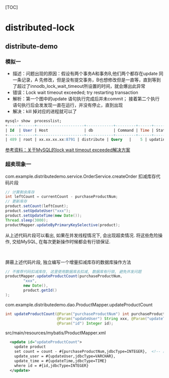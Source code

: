 [TOC]

# distributed-lock

## distribute-demo

### 模拟一
- 描述：问题出现的原因：假设有两个事务A和事务B,他们两个都存在update 同一条记录，A 先修改，但是没有提交事务，B也想修改但是一直等，直到等到了超过了innodb_lock_wait_timeout所设置的时间，就会爆出此异常
- 错误：Lock wait timeout exceeded; try restarting transaction
- 解析：第一个图中的update 语句执行完成后并未commit； 接着第二个执行语句执行后会发发现一直在运行，并没有停止，直到出现
- 解决：kill 掉对应的进程就可以了

```sql
mysql> show  processlist;
+-----+------+---------------------+------------+---------+------+----------+-------------------+
| Id  | User | Host                | db         | Command | Time | State    | Info              |
+-----+------+---------------------+------------+---------+------+----------+-------------------+
| 489 | root | xx.xx.xx.xx:8791 | distribute | Query   |    5 | updating | update product SET product_name = '测试商品', price = 5.00, |
```

[参考资料：关于MySQL的lock wait timeout exceeded解决方案](https://blog.csdn.net/weixin_34166472/article/details/88805074?utm_medium=distribute.pc_relevant.none-task-blog-BlogCommendFromBaidu-1.control&depth_1-utm_source=distribute.pc_relevant.none-task-blog-BlogCommendFromBaidu-1.control)

### 超卖现象一

com.example.distributedemo.service.OrderService.createOrder 扣减库存代码片段
```java
// 计算剩余库存
int leftCount = currentCount - purchaseProductNum;
// 更新库存
product.setCount(leftCount);
product.setUpdateUser("xxx");
product.setUpdateTime(new Date());
Thread.sleep(3000);
productMapper.updateByPrimaryKeySelective(product);
```

从上述代码片段可以看出, 如果在并发线程情况下, 会出现超卖情况. 将这些危险操作, 交给MySQL, 在每次更新操作时候都会有行锁保证.

<br>

屏蔽上述代码片段, 独立编写一个增量扣减库存的数据库操作方法
```java
// 不推荐代码扣减库存, 这里使用数据库去扣减, 数据库有行锁, 避免并发问题
productMapper.updateProductCount(purchaseProductNum,
        "xxx",
        new Date(),
        product.getId()
);
```

com.example.distributedemo.dao.ProductMapper.updateProductCount
```java
int updateProductCount(@Param("purchaseProductNum") int purchaseProductNum,
                       @Param("updateUser") String xxx, @Param("updateTime") Date date,
                       @Param("id") Integer id);
```

src/main/resources/mybatis/ProductMapper.xml
```xml
  <update id="updateProductCount">
    update product
    set count = count - #{purchaseProductNum,jdbcType=INTEGER},  <!-- 减去购买商品数量-->
    update_user = #{updateUser,jdbcType=VARCHAR},
    update_time = #{updateTime,jdbcType=TIME}
    where id = #{id,jdbcType=INTEGER}
  </update>
```